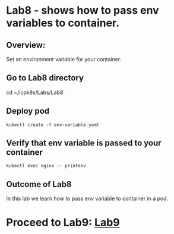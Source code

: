 # Lab8 - shows how to pass env variables to container.

## Overview:
Set an environment variable for your container.

## Go to Lab8 directory
cd ~/icpk8s/Labs/Lab8`

## Deploy pod
`kubectl create -f env-variable.yaml`

## Verify that env variable is passed to your container
`kubectl exec nginx -- printenv`


## Outcome of Lab8
In this lab we learn how to pass env variable to container in a pod.

# Proceed to Lab9: [Lab9](../Lab9/README.md)
